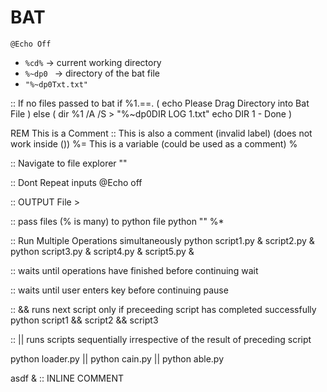 BAT
===

`@Echo Off`

- `%cd%` 	-> current working directory  
- `%~dp0 `	-> directory of the bat file
- `"%~dp0Txt.txt"`

:: If no files passed to bat
if %1.==. (
	echo Please Drag Directory into Bat File
) else (
	dir %1 /A /S > "%~dp0DIR LOG 1.txt"
	echo DIR 1 - Done
)

REM 	This is a Comment
:: 	This is also a comment (invalid label) (does not work inside ())
%=	This is a variable (could be used as a comment) % 

:: Navigate to file
explorer "<PATH>"

:: Dont Repeat inputs
@Echo off 

:: OUTPUT File
<Command> > <Filepath>

:: pass files (% is many) to python file
python "<FILEPATH>" %*

:: Run Multiple Operations simultaneously
python script1.py & script2.py & 
python script3.py & script4.py & script5.py &

:: waits until operations have finished before continuing
wait

:: waits until user enters key before continuing
pause

:: && runs next script only if preceeding script has completed successfully
python script1 && script2 && script3 

:: || runs scripts sequentially irrespective of the result of preceding script

python loader.py || python cain.py || python able.py

asdf & :: INLINE COMMENT